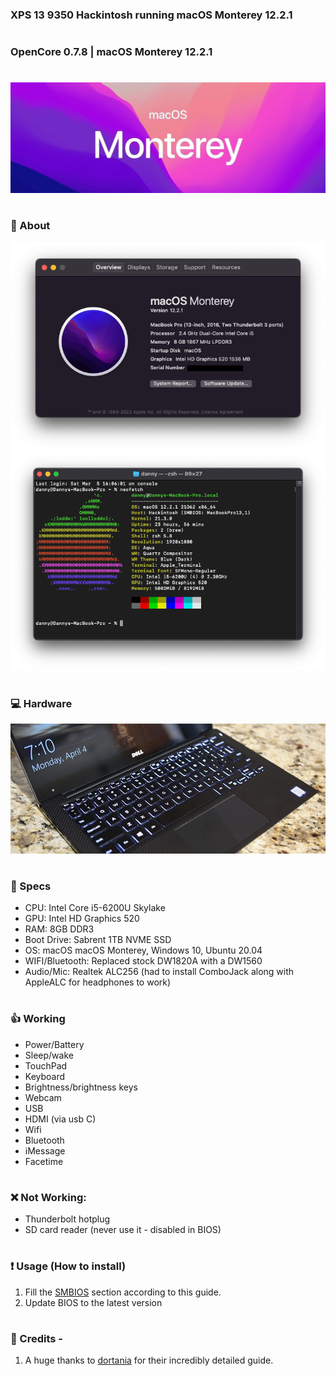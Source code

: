 ### XPS 13 9350 Hackintosh running macOS Monterey 12.2.1

#

### OpenCore 0.7.8 | macOS Monterey 12.2.1
#


![header](_resources/header.jpeg)
#

### 📸 About

![About](_resources/about.png)
![About](_resources/neofetch.png)
#

### 💻 Hardware

![Hardware](_resources/laptop.jpeg)
#

### 📃 Specs

* CPU: Intel Core i5-6200U Skylake
* GPU: Intel HD Graphics 520 
* RAM: 8GB DDR3
* Boot Drive: Sabrent 1TB NVME SSD
* OS: macOS macOS Monterey, Windows 10, Ubuntu 20.04
* WIFI/Bluetooth: Replaced stock DW1820A with a DW1560
* Audio/Mic: Realtek ALC256 (had to install ComboJack along with AppleALC for headphones to work)
#

### 👍 Working 
* Power/Battery
* Sleep/wake
* TouchPad
* Keyboard
* Brightness/brightness keys
* Webcam 
* USB 
* HDMI (via usb C)
* Wifi
* Bluetooth
* iMessage
* Facetime
#

### ❌ Not Working:
*  Thunderbolt hotplug
*  SD card reader (never use it - disabled in BIOS)
#

### ❗️ Usage (How to install)

1. Fill the [SMBIOS](https://dortania.github.io/OpenCore-Install-Guide/config.plist/coffee-lake.html#platforminfo) section according to this guide. 
2. Update BIOS to the latest version
#
  
### 🙏 Credits - 
  
 1. A huge thanks to [dortania](https://dortania.github.io/OpenCore-Install-Guide/) for their incredibly detailed guide.
